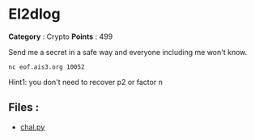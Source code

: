 # El2dlog

**Category** : Crypto
**Points** : 499

Send me a secret in a safe way and everyone including me won't know.

`nc eof.ais3.org 10052`

Hint1: you don't need to recover p2 or factor n


## Files : 
 - [chal.py](./chal.py)


